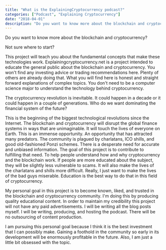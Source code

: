 ```yaml
---
title: "What is the ExplainingCryptocurrency podcast?"
categories: ["Podcast", "Explaining Cryptocurrency"]
date: "2018-04-01"
description: "Do you want to know more about the blockchain and cryptocurrency?"
---
```


Do you want to know more about the blockchain and cryptocurrency?

Not sure where to start? 

This project will teach you about the fundamental concepts that make these technologies work. Explainingcryptocurrency.net is a project intended to educate the general public about the blockchain and cryptocurrency. You won't find any investing advice or trading recommendations here. Plenty of others are already doing that. What you will find here is honest and straight forward explanations of complex topics. You don't need to be a computer science major to understand the technology behind cryptocurrency.  

 

The cryptocurrency revolution is inevitable. It could happen in a decade or it could happen in a couple of generations. Who do we want dominating the financial system of the future?  

 

This is the beginning of the biggest technological revolutions since the Internet. The blockchain and cryptocurrency will disrupt the global finance systems in ways that are unimaginable. It will touch the lives of everyone on Earth. This is an immense opportunity. An opportunity that has attracted many predators. The community is plagued by charlatans, ICO shills, and good old-fashioned Ponzi schemes. There is a desperate need for accurate and unbiased information. The goal of this project is to contribute to fulfilling that need. To help people understand how and why cryptocurrency and the blockchain work. If people are more educated about the subject, they will be slightly less vulnerable to scams. It will also make the lives of the charlatans and shills more difficult. Really, I just want to make the lives of the bad guys miserable. Education is the best way to do that in this field of cryptocurrency. 

 

My personal goal in this project is to become known, liked, and trusted in the blockchain and cryptocurrency community. I'm doing this by producing quality educational content. In order to maintain my credibility this project will not have any paid advertisements. I will be writing all the blog posts myself. I will be writing, producing, and hosting the podcast. There will be no outsourcing of content production. 

 

I am pursuing this personal goal because I think it is the best investment that I can possibly make. Gaining a foothold in the community so early in its development will be enormously profitable in the future. Also, I am just a little bit obsessed with the topic. 

